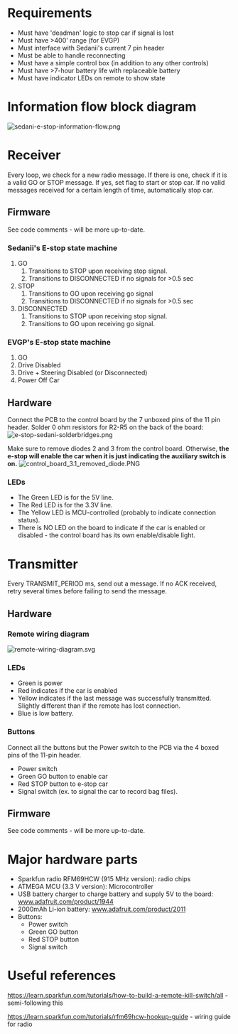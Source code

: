 # Requirements
 * Must have 'deadman' logic to stop car if signal is lost
 * Must have >400' range (for EVGP)
 * Must interface with Sedanii's current 7 pin header
 * Must be able to handle reconnecting
 * Must have a simple control box (in addition to any other controls)
 * Must have >7-hour battery life with replaceable battery
 * Must have indicator LEDs on remote to show state
 
# Information flow block diagram
![sedani-e-stop-information-flow.png](/sedani-e-stop-information-flow.png)

# Receiver
Every loop, we check for a new radio message. If there is one, check if it is a valid GO or STOP message. If yes, set flag to start or stop car. If no valid messages received for a certain length of time, automatically stop car.

## Firmware
See code comments - will be more up-to-date.
 
### Sedanii's E-stop state machine
1. GO
    1. Transitions to STOP upon receiving stop signal.
    2. Transitions to DISCONNECTED if no signals for >0.5 sec
2. STOP
    1. Transitions to GO upon receiving go signal
    2. Transitions to DISCONNECTED if no signals for >0.5 sec
3. DISCONNECTED
    1. Transitions to STOP upon receiving stop signal.
    2. Transitions to GO upon receiving go signal.

### EVGP's E-stop state machine
1. GO
2. Drive Disabled
3. Drive + Steering Disabled (or Disconnected)
4. Power Off Car

## Hardware
Connect the PCB to the control board by the 7 unboxed pins of the 11 pin header. Solder 0 ohm resistors for R2-R5 on the back of the board:
![e-stop-sedani-solderbridges.png](/e-stop-sedani-solderbridges.png)

Make sure to remove diodes 2 and 3 from the control board. Otherwise, **the e-stop will enable the car when it is just indicating the auxiliary switch is on.**
![control_board_3.1_removed_diode.PNG](/control_board_3.1_removed_diode.PNG)

### LEDs
 * The Green LED is for the 5V line.
 * The Red LED is for the 3.3V line.
 * The Yellow LED is MCU-controlled (probably to indicate connection status).
 * There is NO LED on the board to indicate if the car is enabled or disabled - the control board has its own enable/disable light.

# Transmitter
Every TRANSMIT_PERIOD ms, send out a message. If no ACK received, retry several times before failing to send the message.

## Hardware

### Remote wiring diagram
![remote-wiring-diagram.svg](/remote-wiring-diagram.svg)

### LEDs
 * Green is power
 * Red indicates if the car is enabled
 * Yellow indicates if the last message was successfully transmitted. Slightly different than if the remote has lost connection.
 * Blue is low battery.

### Buttons
Connect all the buttons but the Power switch to the PCB via the 4 boxed pins of the 11-pin header.
 * Power switch 
 * Green GO button to enable car
 * Red STOP button to e-stop car
 * Signal switch (ex. to signal the car to record bag files).
 
## Firmware
See code comments - will be more up-to-date.

# Major hardware parts
 * Sparkfun radio RFM69HCW (915 MHz version): radio chips
 * ATMEGA MCU (3.3 V version): Microcontroller
 * USB battery charger to charge battery and supply 5V to the board: www.adafruit.com/product/1944
 * 2000mAh Li-ion battery: www.adafruit.com/product/2011
 * Buttons:
    * Power switch
    * Green GO button
    * Red STOP button
    * Signal switch
    

# Useful references
https://learn.sparkfun.com/tutorials/how-to-build-a-remote-kill-switch/all - semi-following this

https://learn.sparkfun.com/tutorials/rfm69hcw-hookup-guide - wiring guide for radio
